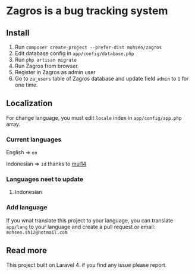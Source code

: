 # Zagros is a bug tracking system

## Install
1. Run ```composer create-project --prefer-dist mohsen/zagros```
2. Edit database config in ```app/config/database.php```
3. Run ```php artisan migrate```
4. Run Zagros from browser.
5. Register in Zagros as admin user
6. Go to ```za_users``` table of Zagros database and update field ```admin``` to ```1``` for one time.

## Localization
For change language, you must edit ```locale``` index in ```app/config/app.php``` array.

### Current languages
English    => ```en```

Indonesian => ```id``` thanks to [mul14](https://github.com/mul14)

### Languages neet to update
1. Indonesian

### Add language
If you wnat translate this project to your language, you can translate ```app/lang``` to your language and create a pull request or email: ```mohsen.sh12@hotmail.com```

## Read more
This project built on Laravel 4. if you find any issue please report.
